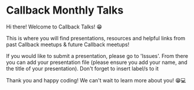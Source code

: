# Callback Monthly Talks

Hi there! Welcome to Callback Talks! 😁

This is where you will find presentations, resources and helpful links from past Callback meetups & future Callback meetups!

If you would like to submit a presentation, please go to 'Issues'.
From there you can add your presentation file (please ensure you add your name, and the title of your presentation).
Don't forget to insert label/s to it

Thank you and happy coding! We can't wait to learn more about you! 😁💻
